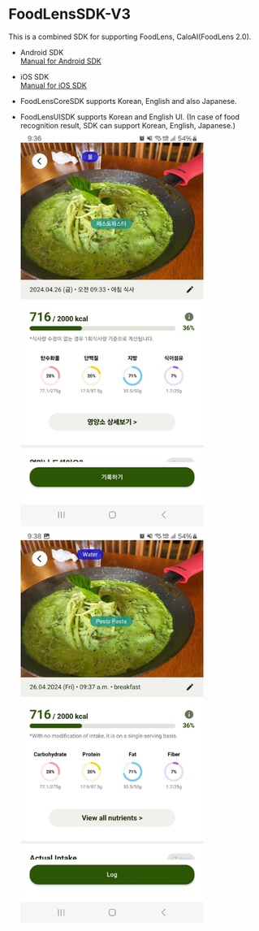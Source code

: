 # FoodLensSDK-V3

This is a combined SDK for supporting FoodLens, CaloAI(FoodLens 2.0).
- Android SDK  
  [Manual for Android SDK](Android/)


- iOS SDK  
  [Manual for iOS SDK](IOS/)

- FoodLensCoreSDK supports Korean, English and also Japanese.
- FoodLensUISDK supports Korean and English UI. (In case of food recognition result, SDK can support Korean, English, Japanese.)
<img src="./images/sc_kr.jpg" width="360" height="780">      <img src="./images/sc_en.jpg" width="360" height="780">

